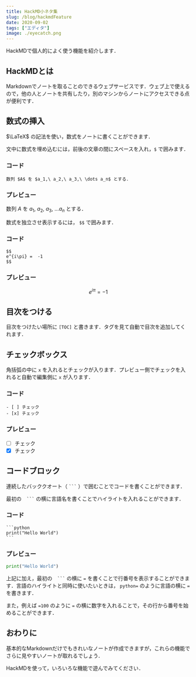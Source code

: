 ```yaml
---
title: HackMD小ネタ集
slug: /blog/hackmdFeature
date: 2020-09-02
tags: ["エディタ"]
image: ./eyecatch.png
---
```


HackMDで個人的によく使う機能を紹介します．

## HackMDとは

Markdownでノートを取ることのできるウェブサービスです．ウェブ上で使えるので，他の人とノートを共有したり，別のマシンからノートにアクセスできる点が便利です．

## 数式の挿入

$\LaTeX$ の記法を使い，数式をノートに書くことができます．

文中に数式を埋め込むには，前後の文章の間にスペースを入れ，`$` で囲みます．

### コード

```
数列 $A$ を $a_1,\ a_2,\ a_3,\ \dots a_n$ とする．
```

### プレビュー

数列 $A$ を $a_1,\ a_2,\ a_3,\ \dots a_n$ とする．

数式を独立させ表示するには， `$$` で囲みます．

### コード

```
$$
e^{i\pi} =  -1
$$
```

### プレビュー

$$
e^{i\pi} =  -1
$$

## 目次をつける

目次をつけたい場所に `[TOC]` と書きます．タグを見て自動で目次を追加してくれます．

## チェックボックス

角括弧の中に `x` を入れるとチェックが入ります．プレビュー側でチェックを入れると自動で編集側に `x` が入ります．

### コード

```
- [ ] チェック
- [x] チェック
```

### プレビュー

- [ ] チェック
- [x] チェック

## コードブロック

連続したバッククオート（ ` ``` ` ）で囲むことでコードを書くことができます．

最初の　` ``` ` の横に言語名を書くことでハイライトを入れることができます．

### コード

````
```python
print("Hello World")
```
````

### プレビュー

```python
print("Hello World")
```

上記に加え，最初の　` ``` ` の横に `=` を書くことで行番号を表示することができます．言語のハイライトと同時に使いたいときは， `python=` のように言語の横に `=` を書きます．

また，例えば `=100` のように `=` の横に数字を入れることで，その行から番号を始めることができます．

## おわりに

基本的なMarkdownだけでもきれいなノートが作成できますが，これらの機能でさらに見やすいノートが取れるでしょう．

HackMDを使って，いろいろな機能で遊んでみてください．
